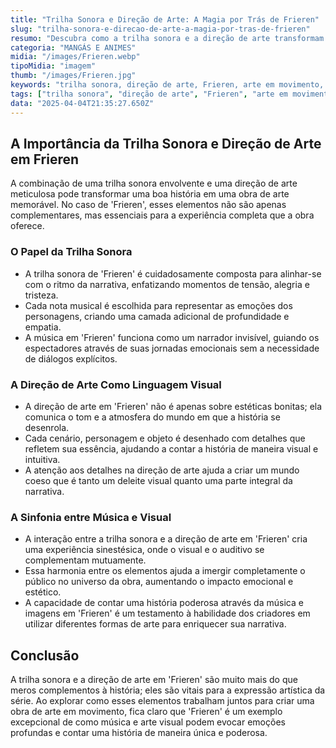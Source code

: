 ```yaml
---
title: "Trilha Sonora e Direção de Arte: A Magia por Trás de Frieren"
slug: "trilha-sonora-e-direcao-de-arte-a-magia-por-tras-de-frieren"
resumo: "Descubra como a trilha sonora e a direção de arte transformam Frieren em uma experiência audiovisual imersiva e emocionante, destacando-se como uma obra de arte em movimento."
categoria: "MANGÁS E ANIMES"
midia: "/images/Frieren.webp"
tipoMidia: "imagem"
thumb: "/images/Frieren.jpg"
keywords: "trilha sonora, direção de arte, Frieren, arte em movimento, narrativa audiovisual, design de personagem, música em filmes, análise de arte"
tags: ["trilha sonora", "direção de arte", "Frieren", "arte em movimento", "narrativa audiovisual", "design de personagem", "música em filmes", "análise de arte"]
data: "2025-04-04T21:35:27.650Z"
---
```


## A Importância da Trilha Sonora e Direção de Arte em Frieren

A combinação de uma trilha sonora envolvente e uma direção de arte meticulosa pode transformar uma boa história em uma obra de arte memorável. No caso de 'Frieren', esses elementos não são apenas complementares, mas essenciais para a experiência completa que a obra oferece.

### O Papel da Trilha Sonora

- A trilha sonora de 'Frieren' é cuidadosamente composta para alinhar-se com o ritmo da narrativa, enfatizando momentos de tensão, alegria e tristeza.
- Cada nota musical é escolhida para representar as emoções dos personagens, criando uma camada adicional de profundidade e empatia.
- A música em 'Frieren' funciona como um narrador invisível, guiando os espectadores através de suas jornadas emocionais sem a necessidade de diálogos explícitos.

### A Direção de Arte Como Linguagem Visual

- A direção de arte em 'Frieren' não é apenas sobre estéticas bonitas; ela comunica o tom e a atmosfera do mundo em que a história se desenrola.
- Cada cenário, personagem e objeto é desenhado com detalhes que refletem sua essência, ajudando a contar a história de maneira visual e intuitiva.
- A atenção aos detalhes na direção de arte ajuda a criar um mundo coeso que é tanto um deleite visual quanto uma parte integral da narrativa.

### A Sinfonia entre Música e Visual

- A interação entre a trilha sonora e a direção de arte em 'Frieren' cria uma experiência sinestésica, onde o visual e o auditivo se complementam mutuamente.
- Essa harmonia entre os elementos ajuda a imergir completamente o público no universo da obra, aumentando o impacto emocional e estético.
- A capacidade de contar uma história poderosa através da música e imagens em 'Frieren' é um testamento à habilidade dos criadores em utilizar diferentes formas de arte para enriquecer sua narrativa.

## Conclusão

A trilha sonora e a direção de arte em 'Frieren' são muito mais do que meros complementos à história; eles são vitais para a expressão artística da série. Ao explorar como esses elementos trabalham juntos para criar uma obra de arte em movimento, fica claro que 'Frieren' é um exemplo excepcional de como música e arte visual podem evocar emoções profundas e contar uma história de maneira única e poderosa.